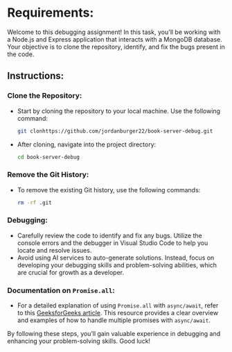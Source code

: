 # Requirements:

Welcome to this debugging assignment! In this task, you'll be working with a Node.js and Express application that interacts with a MongoDB database. Your objective is to clone the repository, identify, and fix the bugs present in the code.

## Instructions:

### **Clone the Repository:**

- Start by cloning the repository to your local machine. Use the following command:
    
    ```bash
    git clonhttps://github.com/jordanburger22/book-server-debug.git
    
    ```
    
- After cloning, navigate into the project directory:
    
    ```bash
    cd book-server-debug
    
    ```
    

### **Remove the Git History:**

- To remove the existing Git history, use the following commands:
    
    ```bash
    rm -rf .git
    
    ```
    

### **Debugging:**

- Carefully review the code to identify and fix any bugs. Utilize the console errors and the debugger in Visual Studio Code to help you locate and resolve issues.
- Avoid using AI services to auto-generate solutions. Instead, focus on developing your debugging skills and problem-solving abilities, which are crucial for growth as a developer.

### **Documentation on `Promise.all`:**

- For a detailed explanation of using `Promise.all` with `async/await`, refer to this [GeeksforGeeks article](https://www.geeksforgeeks.org/explain-promise-all-with-async-await-in-javascript/). This resource provides a clear overview and examples of how to handle multiple promises with `async/await`.

By following these steps, you’ll gain valuable experience in debugging and enhancing your problem-solving skills. Good luck!